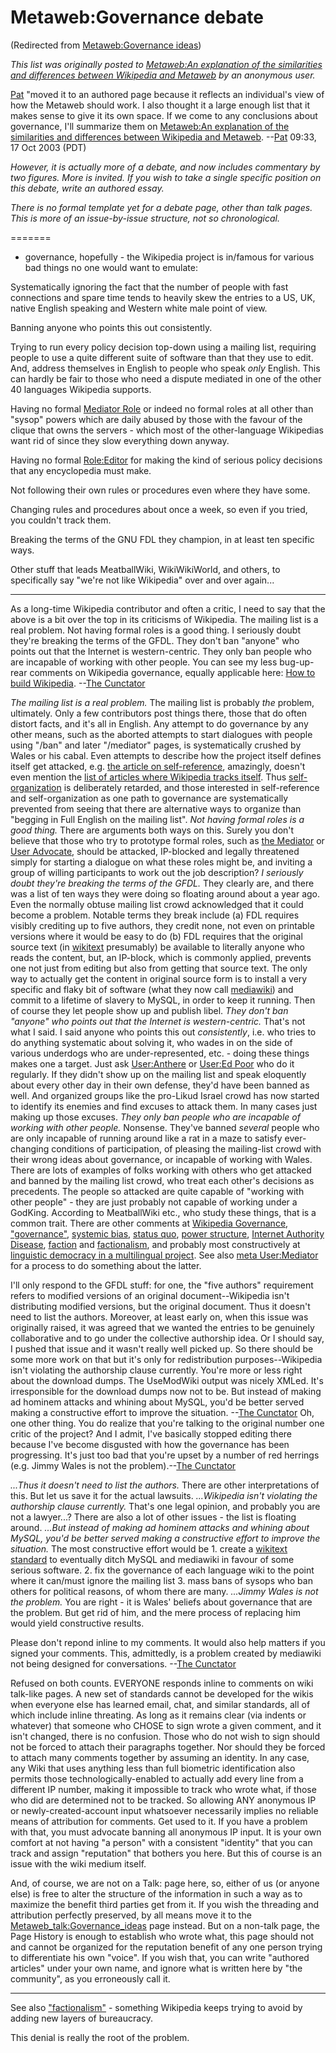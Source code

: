 
# Metaweb:Governance debate

(Redirected from [Metaweb:Governance ideas](/metaweb-governance-ideas))

*This list was originally posted to [Metaweb:An explanation of the similarities and differences between Wikipedia and Metaweb](/metaweb-an-explanation-of-the-similarities-and-differences-between-wikipedia-and-metaweb) by an anonymous user.*

[Pat](/user-patrick-tufts) "moved it to an authored page because it reflects an individual's view of how the Metaweb should work. I also thought it a large enough list that it makes sense to give it its own space. If we come to any conclusions about governance, I'll summarize them on [Metaweb:An explanation of the similarities and differences between Wikipedia and Metaweb](/metaweb-an-explanation-of-the-similarities-and-differences-between-wikipedia-and-metaweb). --[Pat](/user-patrick-tufts) 09:33, 17 Oct 2003 (PDT)

*However, it is actually more of a debate, and now includes commentary by two figures. More is invited. If you wish to take a single specific position on this debate, write an authored essay.*

*There is no formal template yet for a debate page, other than talk pages. This is more of an issue-by-issue structure, not so chronological.*

=======

* governance, hopefully - the Wikipedia project is in/famous for various bad things no one would want to emulate:


Systematically ignoring the fact that the number of people with fast connections and spare time tends to heavily skew the entries to a US, UK, native English speaking and Western white male point of view.

Banning anyone who points this out consistently.

Trying to run every policy decision top-down using a mailing list, requiring people to use a quite different suite of software than that they use to edit. And, address themselves in English to people who speak *only* English. This can hardly be fair to those who need a dispute mediated in one of the other 40 languages Wikipedia supports.

Having no formal [Mediator Role](/role-mediator) or indeed no formal roles at all other than "sysop" powers which are daily abused by those with the favour of the clique that owns the servers - which most of the other-language Wikipedias want rid of since they slow everything down anyway.

Having no formal [Role:Editor](/role-editor) for making the kind of serious policy decisions that any encyclopedia must make.

Not following their own rules or procedures even where they have some.

Changing rules and procedures about once a week, so even if you tried, you couldn't track them.

Breaking the terms of the GNU FDL they champion, in at least ten specific ways.

Other stuff that leads MeatballWiki, WikiWikiWorld, and others, to specifically say "we're not like Wikipedia" over and over again...



---


As a long-time Wikipedia contributor and often a critic, I need to say that the above is a bit over the top in its criticisms of Wikipedia. The mailing list is a real problem. Not having formal roles is a good thing. I seriously doubt they're breaking the terms of the GFDL. They don't ban "anyone" who points out that the Internet is western-centric. They only ban people who are incapable of working with other people. You can see my less bug-up-rear comments on Wikipedia governance, equally applicable here: [How to build Wikipedia](/http-en2-wikipedia-org-wiki-user-the-cunctator-how-to-build-wikipedia). --[The Cunctator](/user-the-cunctator)

*The mailing list is a real problem.*
The mailing list is probably *the* problem, ultimately. Only a few contributors post things there, those that do often distort facts, and it's all in English. Any attempt to do governance by any other means, such as the aborted attempts to start dialogues with people using "/ban" and later "/mediator" pages, is systematically crushed by Wales or his cabal. Even attempts to describe how the project itself defines itself get attacked, e.g. [the article on self-reference](/http-wikipedia-org-wiki-self-reference), amazingly, doesn't even mention the [list of articles where Wikipedia tracks itself](/http-wikipedia-org-wiki-wikipedia-itself). Thus [self-organization](/http-wikipedia-org-wiki-self-organization) is deliberately retarded, and those interested in self-reference and self-organization as one path to governance are systematically prevented from seeing that there are alternative ways to organize than "begging in Full English on the mailing list".
*Not having formal roles is a good thing.*
There are arguments both ways on this. Surely you don't believe that those who try to prototype formal roles, such as [the Mediator](/http-wikipedia-org-wiki-user-mediator) or [User Advocate](/http-wikipedia-org-wiki-user-user-advocate), should be attacked, IP-blocked and legally threatened simply for starting a dialogue on what these roles might be, and inviting a group of willing participants to work out the job description? 
*I seriously doubt they're breaking the terms of the GFDL.*
They clearly are, and there was a list of ten ways they were doing so floating around about a year ago. Even the normally obtuse mailing list crowd acknowledged that it could become a problem. Notable terms they break include (a) FDL requires visibly crediting up to five authors, they credit none, not even on printable versions where it would be easy to do (b) FDL requires that the original source text (in [wikitext](/wikitext) presumably) be available to literally anyone who reads the content, but, an IP-block, which is commonly applied, prevents one not just from editing but also from getting that source text. The only way to actually get the content in original source form is to install a very specific and flaky bit of software (what they now call [mediawiki](/mediawiki)) and commit to a lifetime of slavery to MySQL, in order to keep it running. 
Then of course they let people show up and publish libel.
*They don't ban "anyone" who points out that the Internet is western-centric.*
That's not what I said. I said anyone who points this out *consistently*, i.e. who tries to do anything systematic about solving it, who wades in on the side of various underdogs who are under-represented, etc. - doing these things makes one a target. Just ask [User:Anthere](/http-wikipedia-org-wiki-user-anthere) or [User:Ed Poor](/http-wikipedia-org-wiki-user-ed-poor) who do it regularly. If they didn't show up on the mailing list and speak eloquently about every other day in their own defense, they'd have been banned as well. And organized groups like the pro-Likud Israel crowd has now started to identify its enemies and find excuses to attack them. In many cases just making up those excuses.
*They only ban people who are incapable of working with other people.*
Nonsense. They've banned *several* people who are only incapable of running around like a rat in a maze to satisfy ever-changing conditions of participation, of pleasing the mailing-list crowd with their wrong ideas about governance, or incapable of working with Wales. There are lots of examples of folks working with others who get attacked and banned by the mailing list crowd, who treat each other's decisions as precedents. The people so attacked are quite capable of "working with other people" - they are just probably not capable of working under a GodKing. According to MeatballWiki etc., who study these things, that is a common trait.
There are other comments at [Wikipedia Governance](/http-meta-wikipedia-org-wiki-wikipedia-governance), ["governance"](/http-meta-wikipedia-org-wiki-governance), [systemic bias](/http-meta-wikipedia-org-wiki-systemic-bias), [status quo](/http-meta-wikipedia-org-wiki-status-quo), [power structure](/http-meta-wikipedia-org-wiki-power-structure), [Internet Authority Disease](/http-meta-wikipedia-org-wiki-internet-authority-disease), [faction](/http-meta-wikipedia-org-wiki-faction) and [factionalism](/http-meta-wikipedia-org-wiki-factionalism), and probably most constructively at [linguistic democracy in a multilingual project](/http-meta-wikipedia-org-wiki-linguistic-democracy-in-a-multilingual-project). See also [meta User:Mediator](/http-meta-wikipedia-org-wiki-user-mediator) for a process to do something about the latter.

I'll only respond to the GFDL stuff: for one, the "five authors" requirement refers to modified versions of an original document--Wikipedia isn't distributing modified versions, but the original document. Thus it doesn't need to list the authors. 
Moreover, at least early on, when this issue was originally raised, it was agreed that we wanted the entries to be genuinely collaborative and to go under the collective authorship idea. Or I should say, I pushed that issue and it wasn't really well picked up. So there should be some more work on that but it's only for redistribution purposes--Wikipedia isn't violating the authorship clause currently. 
You're more or less right about the download dumps. The UseModWiki output was nicely XMLed. It's irresponsible for the download dumps now not to be. But instead of making ad hominem attacks and whining about MySQL, you'd be better served making a constructive effort to improve the situation. --[The Cunctator](/user-the-cunctator)
Oh, one other thing. You do realize that you're talking to the original number one critic of the project? And I admit, I've basically stopped editing there because I've become disgusted with how the governance has been progressing. It's just too bad that you're upset by a number of red herrings (e.g. Jimmy Wales is not the problem).--[The Cunctator](/user-the-cunctator)

*...Thus it doesn't need to list the authors.*
There are other interpretations of this. But let us save it for the actual lawsuits. 
*...Wikipedia isn't violating the authorship clause currently.* 
That's one legal opinion, and probably you are not a lawyer...? There are also a lot of other issues - the list is floating around. 
*...But instead of making ad hominem attacks and whining about MySQL, you'd be better served making a constructive effort to improve the situation.*
The most constructive effort would be 1. create a [wikitext standard](/wikitext-standard) to eventually ditch MySQL and mediawiki in favour of some serious software. 2. fix the governance of each language wiki to the point where it can/must ignore the mailing list 3. mass bans of sysops who ban others for political reasons, of whom there are many.
*...Jimmy Wales is not the problem.*
You are right - it is Wales' beliefs about governance that are the problem. But get rid of him, and the mere process of replacing him would yield constructive results.

Please don't repond inline to my comments. It would also help matters if you signed your comments. This, admittedly, is a problem created by mediawiki not being designed for conversations. --[The Cunctator](/user-the-cunctator)

Refused on both counts. EVERYONE responds inline to comments on wiki talk-like pages. A new set of standards cannot be developed for the wikis when everyone else has learned email, chat, and similar standards, all of which include inline threating. As long as it remains clear (via indents or whatever) that someone who CHOSE to sign wrote a given comment, and it isn't changed, there is no confusion. Those who do not wish to sign should not be forced to attach their paragraphs together. Nor should they be forced to attach many comments together by assuming an identity. In any case, any Wiki that uses anything less than full biometric identification also permits those technologically-enabled to actually add every line from a different IP number, making it impossible to track who wrote what, if those who did are determined not to be tracked. So allowing ANY anonymous IP or newly-created-account input whatsoever necessarily implies no reliable means of attribution for comments. Get used to it. If you have a problem with that, you must advocate banning all anonymous IP input. It is your own comfort at not having "a person" with a consistent "identity" that you can track and assign "reputation" that bothers you here. But this of course is an issue with the wiki medium itself.

And, of course, we are not on a Talk: page here, so, either of us (or anyone else) is free to alter the structure of the information in such a way as to maximize the benefit third parties get from it. If you wish the threading and attribution perfectly preserved, by all means move it to the [Metaweb\_talk:Governance\_ideas](/metaweb-talk-governance-ideas) page instead. But on a non-talk page, the Page History is enough to establish who wrote what, this page should not and cannot be organized for the reputation benefit of any one person trying to differentiate his own "voice". If you wish that, you can write "authored articles" under your own name, and ignore what is written here by "the community", as you erroneously call it.



---



See also ["factionalism"](/http-meta-wikipedia-org-wiki-factionalism) - something Wikipedia keeps trying to avoid by adding new layers of bureaucracy.

This denial is really the root of the problem.
